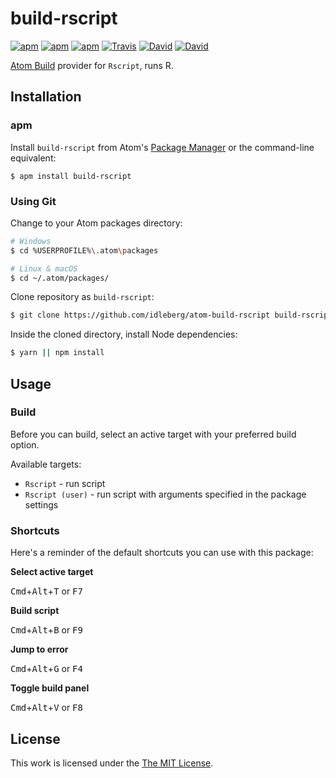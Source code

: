 # build-rscript

[![apm](https://img.shields.io/apm/l/build-rscript.svg?style=flat-square)](https://atom.io/packages/build-rscript)
[![apm](https://img.shields.io/apm/v/build-rscript.svg?style=flat-square)](https://atom.io/packages/build-rscript)
[![apm](https://img.shields.io/apm/dm/build-rscript.svg?style=flat-square)](https://atom.io/packages/build-rscript)
[![Travis](https://img.shields.io/travis/idleberg/atom-build-rscript.svg?style=flat-square)](https://travis-ci.org/idleberg/atom-build-rscript)
[![David](https://img.shields.io/david/idleberg/atom-build-rscript.svg?style=flat-square)](https://david-dm.org/idleberg/atom-build-rscript)
[![David](https://img.shields.io/david/dev/idleberg/atom-build-rscript.svg?style=flat-square)](https://david-dm.org/idleberg/atom-build-rscript?type=dev)

[Atom Build](https://atombuild.github.io/) provider for `Rscript`, runs R.

## Installation

### apm

Install `build-rscript` from Atom's [Package Manager](http://flight-manual.atom.io/using-atom/sections/atom-packages/) or the command-line equivalent:

`$ apm install build-rscript`

### Using Git

Change to your Atom packages directory:

```bash
# Windows
$ cd %USERPROFILE%\.atom\packages

# Linux & macOS
$ cd ~/.atom/packages/
```

Clone repository as `build-rscript`:

```bash
$ git clone https://github.com/idleberg/atom-build-rscript build-rscript
```

Inside the cloned directory, install Node dependencies:

```bash
$ yarn || npm install
```

## Usage

### Build

Before you can build, select an active target with your preferred build option.

Available targets:

* `Rscript` - run script
* `Rscript (user)` - run script with arguments specified in the package settings

### Shortcuts

Here's a reminder of the default shortcuts you can use with this package:

**Select active target**

<kbd>Cmd</kbd>+<kbd>Alt</kbd>+<kbd>T</kbd> or <kbd>F7</kbd>

**Build script**

<kbd>Cmd</kbd>+<kbd>Alt</kbd>+<kbd>B</kbd> or <kbd>F9</kbd>

**Jump to error**

<kbd>Cmd</kbd>+<kbd>Alt</kbd>+<kbd>G</kbd> or <kbd>F4</kbd>

**Toggle build panel**

<kbd>Cmd</kbd>+<kbd>Alt</kbd>+<kbd>V</kbd> or <kbd>F8</kbd>

## License

This work is licensed under the [The MIT License](LICENSE.md).
